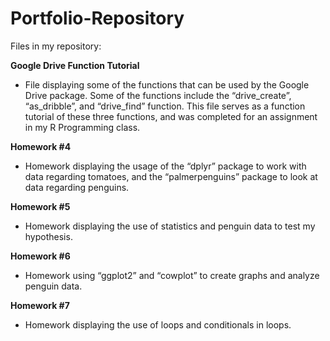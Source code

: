 # Portfolio-Repository

Files in my repository:

**Google Drive Function Tutorial**
-	File displaying some of the functions that can be used by the Google Drive package. Some of the functions include the “drive_create”, “as_dribble”, and “drive_find” function. This file serves as a function tutorial of these three functions, and was completed for an assignment in my R Programming class.

**Homework #4**
-	Homework displaying the usage of the “dplyr” package to work with data regarding tomatoes, and the “palmerpenguins” package to look at data regarding penguins.

**Homework #5**
-	Homework displaying the use of statistics and penguin data to test my hypothesis.

**Homework #6**
-	Homework using “ggplot2” and “cowplot” to create graphs and analyze penguin data.

**Homework #7**
-	Homework displaying the use of loops and conditionals in loops.


